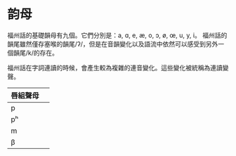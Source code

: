 # 韵母




福州話的基礎韻母有九個。它們分別是：a, ɑ, e, æ, o, ɔ, ø, œ, u, y, i。
福州話的韻尾雖然僅存塞喉的韻尾\/ʔ\/，但是在音韻變化以及語流中依然可以感受到另外一個韻尾\/k\/的存在。

福州話在字詞連讀的時候，會產生較為複雜的連音變化。這些變化被統稱為連讀變聲。

| 唇組聲母 |  |
| :--- | :--- |
| p |  |
| pʰ |  |
| m |  |
| β |

